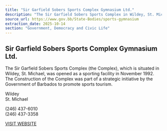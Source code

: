 ```yaml
---
title: "Sir Garfield Sobers Sports Complex Gymnasium Ltd."
description: "The Sir Garfield Sobers Sports Complex in Wildey, St. Michael, opened in November 1992 as a sporting facility and was part of a strategic initiative by the Government of Barbados to promote sports tourism."
source_url: https://www.gov.bb/State-Bodies/sports-gymnasium
extraction_date: 2025-10-14
section: "Government, Democracy and Civic Life"
---
```


## Sir Garfield Sobers Sports Complex Gymnasium Ltd.

The Sir Garfield Sobers Sports Complex (the Complex), which is situated in Wildey, St. Michael, was opened as a sporting facility in November 1992. The Construction of the Complex was part of a strategic initiative by the Government of Barbados to promote sports tourism.

Wildey  
St. Michael

(246) 437-6010  
(246) 437-3358

[VISIT WEBSITE](http://www.oag.gov.bb/mail-supreme/)
```